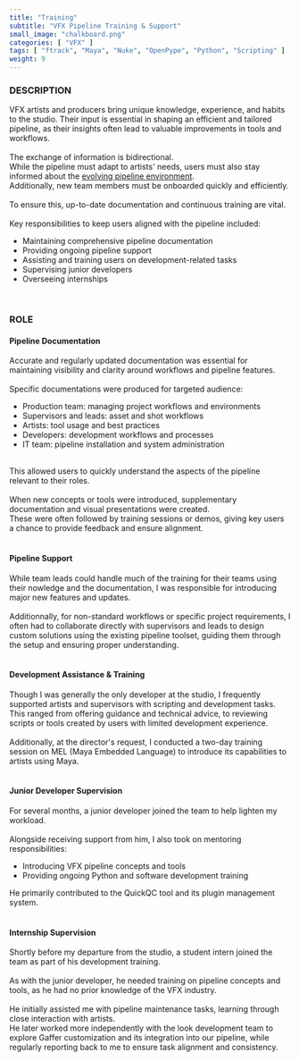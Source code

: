 ```yaml
---
title: "Training"
subtitle: "VFX Pipeline Training & Support"
small_image: "chalkboard.png"
categories: [ "VFX" ]
tags: [ "ftrack", "Maya", "Nuke", "OpenPype", "Python", "Scripting" ]
weight: 9
---
```


<h3>DESCRIPTION</h3>

VFX artists and producers bring unique knowledge, experience, and habits to the studio.
Their input is essential in shaping an efficient and tailored pipeline, as their insights often lead to valuable improvements in tools and workflows.<br>
<br>
The exchange of information is bidirectional.<br>
While the pipeline must adapt to artists' needs, users must also stay informed about the <a href="/pro/badclay/pipeline_mgt">evolving pipeline environment</a>.<br>
Additionally, new team members must be onboarded quickly and efficiently.<br>
<br>
To ensure this, up-to-date documentation and continuous training are vital.<br>
<br>
Key responsibilities to keep users aligned with the pipeline included:
<ul>
<li>Maintaining comprehensive pipeline documentation</li>
<li>Providing ongoing pipeline support</li>
<li>Assisting and training users on development-related tasks</li>
<li>Supervising junior developers</li>
<li>Overseeing internships</li>
</ul>
<br>

<h3>ROLE</h3>

<h4>Pipeline Documentation</h4>
Accurate and regularly updated documentation was essential for maintaining visibility and clarity around workflows and pipeline features.<br>
<br>
Specific documentations were produced for targeted audience:
<ul>
<li>Production team: managing project workflows and environments</li>
<li>Supervisors and leads: asset and shot workflows</li>
<li>Artists: tool usage and best practices</li>
<li>Developers: development workflows and processes</li>
<li>IT team: pipeline installation and system administration</li>
</ul>
<br>
This allowed users to quickly understand the aspects of the pipeline relevant to their roles.<br>
<br>
When new concepts or tools were introduced, supplementary documentation and visual presentations were created.<br>
These were often followed by training sessions or demos, giving key users a chance to provide feedback and ensure alignment.<br>
<br>

<h4>Pipeline Support</h4>
While team leads could handle much of the training for their teams using their nowledge and the documentation, I was responsible for introducing major new features and updates.<br>
<br>
Additionnally, for non-standard workflows or specific project requirements, I often had to collaborate directly with supervisors and leads to design custom solutions using the existing pipeline toolset, guiding them through the setup and ensuring proper understanding.<br>
<br>

<h4>Development Assistance & Training</h4>
Though I was generally the only developer at the studio, I frequently supported artists and supervisors with scripting and development tasks.<br>
This ranged from offering guidance and technical advice, to reviewing scripts or tools created by users with limited development experience.<br>
<br>
Additionally, at the director's request, I conducted a two-day training session on MEL (Maya Embedded Language) to introduce its capabilities to artists using Maya.<br>
<br>

<h4>Junior Developer Supervision</h4>
For several months, a junior developer joined the team to help lighten my workload.<br>
<br>
Alongside receiving support from him, I also took on mentoring responsibilities:
<ul>
<li>Introducing VFX pipeline concepts and tools</li>
<li>Providing ongoing Python and software development training</li>
</ul>

He primarily contributed to the QuickQC tool and its plugin management system.<br>
<br>

<h4>Internship Supervision</h4>
Shortly before my departure from the studio, a student intern joined the team as part of his development training.<br>
<br>
As with the junior developer, he needed training on pipeline concepts and tools, as he had no prior knowledge of the VFX industry.<br>
<br>
He initially assisted me with pipeline maintenance tasks, learning through close interaction with artists.<br>
He later worked more independently with the look development team to explore Gaffer customization and its integration into our pipeline, while regularly reporting back to me to ensure task alignment and consistency.<br>
